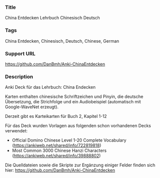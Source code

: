 ### Title

China Entdecken Lehrbuch Chinesisch Deutsch


### Tags

China Entdecken, Chinesisch, Deutsch, Chinese, German


### Support URL

https://github.com/DanBmh/Anki-ChinaEntdecken


### Description

Anki Deck für das Lehrbuch: China Endecken

Karten enthalten chinesische Schriftzeichen und Pinyin, die deutsche Übersetzung, die Strichfolge und ein Audiobeispiel (automatisch mit Google-WaveNet erzeugt).

Derzeit gibt es Karteikarten für Buch 2, Kapitel 1-12

Für das Deck wurden Vorlagen aus folgenden schon vorhandenen Decks verwendet:
- Official Domino Chinese Level 1-20 Complete Vocabulary (https://ankiweb.net/shared/info/722819818)
- Most Common 3000 Chinese Hanzi Characters (https://ankiweb.net/shared/info/39888802)

Die Quelldateien sowie die Skripte zur Ergänzung einiger Felder finden sich hier: https://github.com/DanBmh/Anki-ChinaEntdecken
